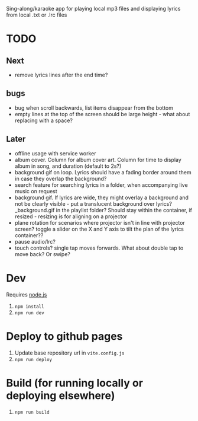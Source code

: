 Sing-along/karaoke app for playing local mp3 files and displaying lyrics from local .txt or .lrc files

# TODO

## Next
- remove lyrics lines after the end time?

## bugs
- bug when scroll backwards, list items disappear from the bottom
- empty lines at the top of the screen should be large height - what about replacing with a space?

## Later
- offline usage with service worker
- album cover. Column for album cover art. Column for time to display album in song, and duration (default to 2s?)
- background gif on loop. Lyrics should have a fading border around them in case they overlap the background?
- search feature for searching lyrics in a folder, when accompanying live music on request
- background gif. If lyrics are wide, they might overlay a background and not be clearly visible - put a translucent background over lyrics? _background.gif in the playlist folder? Should stay within the container, if resized - resizing is for aligning on a projector
- plane rotation for scenarios where projector isn't in line with projector screen? toggle a slider on the X and Y axis to tilt the plan of the lyrics container??
- pause audio/lrc?
- touch controls? single tap moves forwards. What about double tap to move back? Or swipe?

# Dev

Requires [node.js](https://nodejs.org)

1. `npm install`
1. `npm run dev` 

# Deploy to github pages

1. Update base repository url in `vite.config.js`
1. `npm run deploy`

# Build (for running locally or deploying elsewhere)

1. `npm run build`
